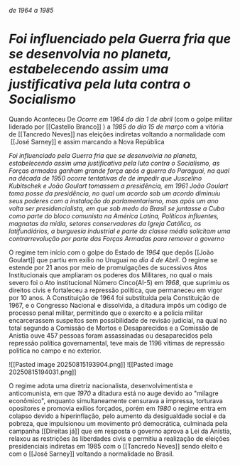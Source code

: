*de 1964 a 1985*

# *Foi influenciado pela Guerra fria que se desenvolvia no planeta, estabelecendo assim uma justificativa pela luta contra o Socialismo*


Quando Aconteceu
 De *Ocorre em 1964 do dia 1 de abril* (com o golpe militar liderado por [[Castello Branco]]  ) a *1985 do dia 15 de março* com a vitória de [[Tancredo Neves]] nas eleições indiretas voltando a normalidade com  [[José Sarney]] e assim marcando a Nova República
 

*Foi influenciado pela Guerra fria que se desenvolvia no planeta, estabelecendo assim uma justificativa pela luta contra o Socialismo, as Forças armadas ganham grande força após a guerra do Paraguai, na qual na década de 1950 ocorre tentativas de de impedir que Juscelino Kubitschek e João Goulart tomassem a presidência, em 1961 João Goulart toma posse da presidência, no qual um acordo sob um acordo diminuiu seus poderes com a instalação do parlamentarismo, mas após um ano volta ser presidencialista, em que sob medo do Brasil se juntasse a Cuba como parte do bloco comunista na América Latina, Políticos influentes, magnatas da mídia, setores conservadores da Igreja Católica, os latifundiários, a burguesia industrial e parte da classe média solicitam uma contrarrevolução por parte das Forças Armadas para remover o governo*

O regime tem início com o golpe do Estado de *1964* que depôs [[João Goulart]] que partiu em exílio no Uruguai no *dia 4 de Abril*. O regime se estende por 21 anos por meio de promulgações de sucessivos Atos Institucionais que ampliaram os poderes dos Militares, no qual o mais severo foi o Ato institucional Número Cinco(AI-5) em *1968*, que suprimiu os direitos civis e fortaleceu a repressão política, que permaneceu em vigor por 10 anos. A Constituição de 1964 foi substituída pela Constituição de 1967, e o Congresso Nacional e dissolvida, a ditadura impôs um código de processo penal militar, permitindo que o exercito e a policia militar encarcerassem suspeitos sem possibilidade de revisão judicial, na qual no total segundo a Comissão de Mortos e Desaparecidos e a Comissão de Anistia ouve 457 pessoas foram assassinadas ou desaparecidos pela repressão política governamental, teve mais de 1196 vítimas de repressão politica no campo e no exterior.

  
 ![[Pasted image 20250815193904.png]]          ![[Pasted image 20250815194031.png]]

O regime adota uma diretriz nacionalista, desenvolvimentista e anticomunista, em que *1970* a ditadura está no auge devido ao "milagre econômico", enquanto simultaneamente censurava a impressa, torturava opositores e promovia exílios forçados, porém em *1980* o regime entra em colapso devido a hiperinflação, pelo aumento da desigualdade social e da pobreza, que impulsionou um movimento pró democrática, culminada pela campanha [[Direitas já]] que em resposta o governo aprova a Lei da Anistia, relaxou as restrições às liberdades civis e permitiu a realização de eleições presidenciais indiretas em 1985 com o [[Tancredo Neves]] sendo eleito e com o [[José Sarney]] voltando a normalidade no Brasil.

